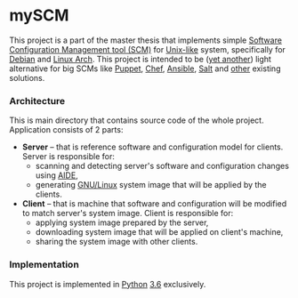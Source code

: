# mySCM #

This project is a part of the master thesis that implements simple [Software Configuration Management tool (SCM)][1] for [Unix-like][2] system, specifically for [Debian][3] and [Linux Arch][4]. This project is intended to be ([yet another][5]) light alternative for big SCMs like [Puppet][6], [Chef][7], [Ansible][8], [Salt][9] and [other][5] existing solutions.

### Architecture ###

This is main directory that contains source code of the whole project. Application consists of 2 parts:

* **Server** – that is reference software and configuration model for clients. Server is responsible for:
    * scanning and detecting server's software and configuration changes using [AIDE][10],
    * generating [GNU/Linux][11] system image that will be applied by the clients.
* **Client** – that is machine that software and configuration will be modified to match server's system image. Client is responsible for:
    * applying system image prepared by the server,
    * downloading system image that will be applied on client's machine,
    * sharing the system image with other clients.

### Implementation ###

This project is implemented in [Python][12] [3.6][13] exclusively.

[1]:https://en.wikipedia.org/wiki/Software_configuration_management
[2]:https://en.wikipedia.org/wiki/Unix-like
[3]:https://www.debian.org/
[4]:https://www.archlinux.org/
[5]:https://en.wikipedia.org/wiki/Comparison_of_open-source_configuration_management_software
[6]:https://puppet.com/
[7]:https://www.chef.io/
[8]:https://www.ansible.com/
[9]:https://saltstack.com/
[10]:http://aide.sourceforge.net/
[11]:https://www.gnu.org/gnu/why-gnu-linux.html
[12]:https://www.python.org/
[13]:https://docs.python.org/3.6/
